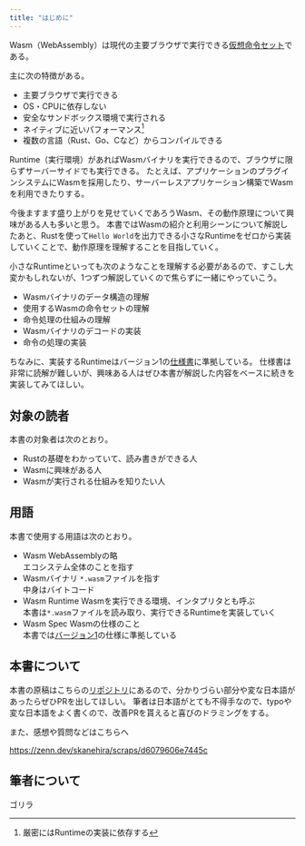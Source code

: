 ```yaml
---
title: "はじめに"
---
```


Wasm（WebAssembly）は現代の主要ブラウザで実行できる[仮想命令セット](https://ja.wikipedia.org/wiki/%E5%91%BD%E4%BB%A4%E3%82%BB%E3%83%83%E3%83%88)である。

主に次の特徴がある。

- 主要ブラウザで実行できる
- OS・CPUに依存しない
- 安全なサンドボックス環境で実行される
- ネイティブに近いパフォーマンス[^1]
- 複数の言語（Rust、Go、Cなど）からコンパイルできる

Runtime（実行環境）があればWasmバイナリを実行できるので、ブラウザに限らずサーバーサイドでも実行できる。
たとえば、アプリケーションのプラグインシステムにWasmを採用したり、サーバーレスアプリケーション構築でWasmを利用できたりする。

今後ますます盛り上がりを見せていくであろうWasm、その動作原理について興味がある人も多いと思う。
本書ではWasmの紹介と利用シーンについて解説したあと、Rustを使って`Hello World`を出力できる小さなRuntimeをゼロから実装していくことで、動作原理を理解することを目指していく。

小さなRuntimeといっても次のようなことを理解する必要があるので、すこし大変かもしれないが、1つずつ解説していくので焦らずに一緒にやっていこう。

- Wasmバイナリのデータ構造の理解
- 使用するWasmの命令セットの理解
- 命令処理の仕組みの理解
- Wasmバイナリのデコードの実装
- 命令の処理の実装

ちなみに、実装するRuntimeはバージョン1の[仕様書](https://www.w3.org/TR/wasm-core-1/)に準拠している。
仕様書は非常に読解が難しいが、興味ある人はぜひ本書が解説した内容をベースに続きを実装してみてほしい。

## 対象の読者

本書の対象者は次のとおり。

- Rustの基礎をわかっていて、読み書きができる人
- Wasmに興味がある人
- Wasmが実行される仕組みを知りたい人

## 用語

本書で使用する用語は次のとおり。

- Wasm
  WebAssemblyの略  
  エコシステム全体のことを指す
- Wasmバイナリ
  `*.wasm`ファイルを指す  
  中身はバイトコード
- Wasm Runtime
  Wasmを実行できる環境、インタプリタとも呼ぶ  
  本書は`*.wasm`ファイルを読み取り、実行できるRuntimeを実装していく
- Wasm Spec
  Wasmの仕様のこと  
  本書では[バージョン1](https://www.w3.org/TR/wasm-core-1/)の仕様に準拠している

[^1]: 厳密にはRuntimeの実装に依存する

## 本書について
本書の原稿はこちらの[リポジトリ](https://github.com/skanehira/zenn-books)にあるので、分かりづらい部分や変な日本語があったらぜひPRを出してほしい。
筆者は日本語がとても不得手なので、typoや変な日本語をよく書くので、改善PRを貰えると喜びのドラミングをする。

また、感想や質問などはこちらへ

https://zenn.dev/skanehira/scraps/d6079606e7445c

## 筆者について
ゴリラ
